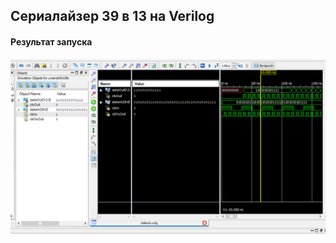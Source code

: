 ## Сериалайзер 39 в 13 на Verilog
#### Результат запуска 
![Иллюстрация к проекту](https://github.com/vladbusov/DigitalMicroschemeProg/raw/master/Ser39-13/image.png)
